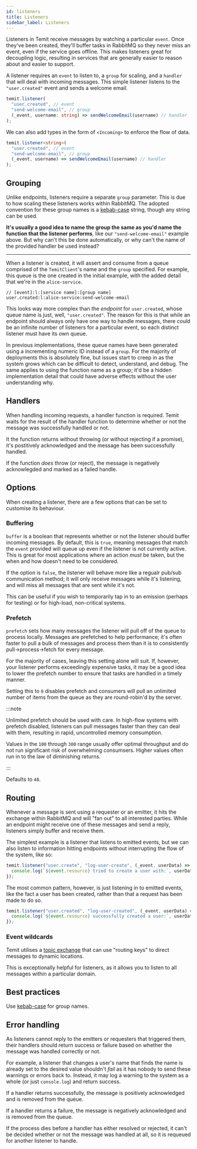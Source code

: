 ```yaml
---
id: listeners
title: Listeners
sidebar_label: Listeners
---
```


Listeners in Temit receive messages by watching a particular `event`. Once they've been created, they'll buffer tasks in RabbitMQ so they never miss an event, even if the service goes offline. This makes listeners great for decoupling logic, resulting in services that are generally easier to reason about and easier to support.

A listener requires an `event` to listen to, a `group` for scaling, and a `handler` that will deal with incoming messages. This simple listener listens to the `"user.created"` event and sends a welcome email.

```typescript
temit.listener(
  "user.created", // event
  "send-welcome-email", // group
  (_event, username: string) => sendWelcomeEmail(username) // handler
);
```

We can also add types in the form of `<Incoming>` to enforce the flow of data.

```typescript
temit.listener<string>(
  "user.created", // event
  "send-welcome-email", // group
  (_event, username) => sendWelcomeEmail(username) // handler
);
```

## Grouping

Unlike endpoints, listeners require a separate `group` parameter. This is due to how scaling these listeners works within RabbitMQ. The adopted convention for these group names is a [kebab-case](https://en.wikipedia.org/wiki/Letter_case#Special_case_styles) string, though any string can be used.

**It's usually a good idea to name the group the same as you'd name the function that the listener performs**, like our `"send-welcome-email"` example above. But why can't this be done automatically, or why can't the name of the provided handler be used instead?

---

When a listener is created, it will assert and consume from a queue comprised of the `TemitClient`'s name and the `group` specified. For example, this queue is the one created in the initial example, with the added detail that we're in the `alice-service`.

```
// [event]:l:[service name]:[group name]
user.created:l:alice-service:send-welcome-email
```

This looks way more complex than the _endpoint_ for `user.created`, whose queue name is just, well, `"user.created"`. The reason for this is that while an endpoint should always only have one way to handle messages, there could be an infinite number of listeners for a particular event, so each distinct listener must have its own queue.

In previous implementations, these queue names have been generated using a incrementing numeric ID instead of a `group`. For the majority of deployments this is absolutely fine, but issues start to creep in as the system grows which can be difficult to detect, understand, and debug. The same applies to using the function name as a group; it'd be a hidden implementation detail that could have adverse effects without the user understanding why.

## Handlers

When handling incoming requests, a handler function is required. Temit waits for the result of the handler function to determine whether or not the message was successfully handled or not.

It the function returns without throwing (or without rejecting if a promise), it's postitively acknowledged and the message has been successfully handled.

If the function _does_ throw (or reject), the message is negatively acknowlegded and marked as a failed handle.

## Options

When creating a listener, there are a few options that can be set to customise its behaviour.

### Buffering

`buffer` is a boolean that represents whether or not the listener should buffer incoming messages. By default, this is `true`, meaning messages that match the `event` provided will queue up even if the listener is not currently active. This is great for most applications where an action _must_ be taken, but the when and how doesn't need to be considered.

If the option is `false`, the listener will behave more like a regualr pub/sub communication method; it will only receive messages while it's listening, and will miss all messages that are sent while it's not.

This can be useful if you wish to temporarily tap in to an emission (perhaps for testing) or for high-load, non-critical systems.

### Prefetch

`prefetch` sets how many messages the listener will pull off of the queue to process locally. Messages are prefetched to help performance; it's often faster to pull a bulk of messages and process them than it is to consistently pull->process->fetch for every message.

For the majority of cases, leaving this setting alone will suit. If, however, your listener performs exceedingly expensive tasks, it may be a good idea to lower the prefetch number to ensure that tasks are handled in a timely manner.

Setting this to `0` disables prefetch and consumers will pull an unlimited number of items from the queue as they are round-robin'd by the server.

:::note

Unlimited prefetch should be used with care. In high-flow systems with prefetch disabled, listeners can pull messages faster than they can deal with them, resulting in rapid, uncontrolled memory consumption.

Values in the `100` through `300` range usually offer optimal throughput and do not run significant risk of overwhelming consumsers. Higher values often run in to the law of diminishing returns.

:::

Defaults to `48`.

## Routing

Whenever a message is sent using a requester or an emitter, it hits the exchange within RabbitMQ and will "fan out" to all interested parties. While an endpoint might receive one of these messages and send a reply, listeners simply buffer and receive them.

The simplest example is a listener that listens to emitted events, but we can also listen to information hitting endpoints without interrupting the flow of the system, like so:

```typescript
temit.listener("user.create", "log-user-create", (_event, userData) => {
  console.log(`${event.resource} tried to create a user with:`, userData);
});
```

The most common pattern, however, is just listening in to emitted events, like the fact a user has been created, rather than that a request has been made to do so.

```typescript
temit.listener("user.created", "log-user-created", (_event, userData) => {
  console.log(`${event.resource} successfully created a user:`, userData);
});
```

### Event wildcards

Temit utilises a [topic exchange](https://www.rabbitmq.com/tutorials/amqp-concepts.html#exchange-topic) that can use "routing keys" to direct messages to dynamic locations.

This is exceptionally helpful for listeners, as it allows you to listen to all messages within a particular domain.

## Best practices

Use [kebab-case](https://en.wikipedia.org/wiki/Letter_case#Special_case_styles) for group names.

## Error handling

As listeners cannot reply to the emitters or requesters that triggered them, their handlers should return success or failure based on whether the message was handled correctly or not.

For example, a listener that changes a user's name that finds the name is already set to the desired value shouldn't _fail_ as it has nobody to send these warnings or errors back to. Instead, it may log a warning to the system as a whole (or just `console.log`) and return success.

If a handler returns successfully, the message is positively acknowledged and is removed from the queue.

If a handler returns a failure, the message is negatively acknowledged and is removed from the queue.

If the process dies before a handler has either resolved or rejected, it can't be decided whether or not the message was handled at all, so it is requeued for another listener to handle.
